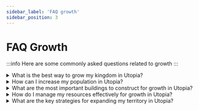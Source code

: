 ```yaml
---
sidebar_label: 'FAQ growth'
sidebar_position: 3
---
```



# FAQ Growth

:::info Here are some commonly asked questions related to growth
:::

<details>
  <summary>What is the best way to grow my kingdom in Utopia?</summary>
  <div>
<div> 
  There is no one-size-fits-all answer to this question, as the best way to grow your kingdom in Utopia depends on various factors, such as your play style, goals, and available resources. However, some general tips for growth in Utopia include:
  <br/>
  1.  Focus on building your economy: Your kingdom's economic strength is critical to supporting growth in Utopia. To increase your resources, construct and upgrade resource-producing buildings, research economic technologies, and trade with other kingdoms.
  <br/>
  2.  Maintain a strong military: While a strong military is not the only factor in growth, it is essential to protect your kingdom and expand your territory. Train and equip your armies, build fortifications, and engage in strategic warfare.
  <br/>
  3.  Expand your territory: Expanding your kingdom's borders through conquest or diplomacy is another way to grow in Utopia. Be sure to balance your expansion goals with maintaining good relations with other kingdoms.
  <br/>
  4.  Develop your technology: Researching new technologies can give you an edge in various aspects of the game, such as resource production, military strength, and diplomacy.
  <br/> 
  5.  Join an alliance: Joining an alliance can provide support, protection, and opportunities for growth through trade, shared resources, and coordinated military campaigns.
  <hr/>
      Overall, the key to growing your kingdom in Utopia is to maintain a balance between building your economy, developing your military, expanding your territory, and advancing your technology.
</div>
</div>
    <br/>
    </details>
    
<details>
  <summary>How can I increase my population in Utopia?</summary>
  <div>
<div> 
Increasing your population in Utopia is crucial for growing your kingdom's economy, military strength, and overall power. Here are some ways to increase your population:
<br/>
1.  <mark>Construct and upgrade housing : </mark> Building and upgrading housing structures, such as cottages and apartments, is the most direct way to increase your population in Utopia. The more housing you have, the more citizens you can support.
<br/> 
2. <mark>Research population technologies : </mark> Researching population technologies, such as Medicine and Education, can increase your kingdom's population growth rate.
<br/>
3.  <mark>Develop infrastructure : </mark> Building and upgrading infrastructure, such as roads and markets, can improve the quality of life for your citizens and attract more people to your kingdom.
<br/>   
4.  <mark>Participate in religious events : </mark> Certain religious events in Utopia, such as the Festival of the Sun and the Festival of the Moon, can increase your population growth rate for a limited time.
<br/>  
5.  <mark>Use spells : </mark> Certain spells, such as the Summon Spell, can bring in new citizens to your kingdom.
<br/>   
6. <mark>Increase happines : </mark> Keeping your citizens happy can also increase your population growth rate. Constructing entertainment buildings and maintaining low crime rates can help increase happiness levels.    
<hr/>
Overall, increasing your population in Utopia requires a combination of strategies, such as constructing housing, researching population technologies, developing infrastructure, participating in events, and keeping your citizens happy.
    </div>
</div>
    <br/>
    </details>

<details>
  <summary>What are the most important buildings to construct for growth in Utopia?</summary>
  <div>
<div> 
The most important buildings to construct for growth in Utopia depend on your specific goals and playstyle. However, here are some buildings that are generally considered crucial for growth:
<br/>
1.  Farms: Farms produce food, which is essential for supporting your kingdom's population and military. Constructing and upgrading farms should be a top priority to ensure a steady food supply.
   <br/>
2.   Mines: Mines produce metal, which is used for constructing and upgrading buildings, weapons, and armor. Mining is essential for expanding your kingdom's military power and economy.
   <br/>
3.   Lumberyards: Lumberyards produce wood, which is used for constructing and upgrading buildings and fortifications. They are also essential for constructing ships and expanding your naval power.
   <br/>
4.  Housing: As mentioned earlier, constructing and upgrading housing structures, such as cottages and apartments, is crucial for increasing your kingdom's population and supporting growth.
  <br/>
5.  Markets: Markets allow you to trade resources with other kingdoms, which is important for acquiring resources that your kingdom may lack and for generating income.
  <br/>
6.   Barracks: Barracks are essential for training and equipping your armies. Constructing and upgrading barracks should be a priority if you want to expand your military power.
  <br/>
7.  Fortifications: Fortifications, such as walls and towers, are crucial for defending your kingdom against attacks. Constructing and upgrading fortifications is necessary to protect your resources, population, and military.
  <br/>
8. Temples: Temples allow you to worship and gain favor with the gods, which can provide various benefits, such as increased resource production, military strength, and population growth.
  <hr/>
Overall, the most important buildings to construct for growth in Utopia are those that support your specific goals, such as expanding your military, increasing resource production, and growing your population.
 </div>
</div>
    <br/>
    </details>
    
<details>
  <summary> How do I manage my resources effectively for growth in Utopia?</summary>
  <div>
<div> 
Managing resources effectively is crucial for growth in Utopia. Here are some tips on how to manage your resources effectively:
<br/>
1.  Prioritize your needs: Determine which resources are most important for your kingdom's growth and prioritize their production. For example, if you're expanding your military, prioritize metal production.
<br/>
2.  Balance your production: Balance your resource production to ensure that you have enough of each resource to meet your needs. For example, if you have an abundance of food but not enough metal, focus on producing more metal.
<br/>
3.  Use automation: Utopia offers automation features that can help manage your resources effectively. For example, the "Auto-Sell" feature automatically sells excess resources on the market, while the "Auto-Build" feature automatically constructs buildings and upgrades.
<br/>
4.  Trade with other kingdoms: Trading with other kingdoms can help you acquire resources that you may lack and generate income. Use the market to sell excess resources and buy resources that your kingdom needs.
<br/>
5. Manage your population: Your population consumes resources, so it's essential to manage your population effectively. Construct enough housing to support your population and ensure that you have enough food and other resources to meet their needs.
<br/>
6. Research economic technologies: Researching economic technologies can increase your resource production and improve your resource management.
<br/>
7. Plan for the future: Anticipate your future resource needs and plan accordingly. For example, if you're planning to expand your military, start producing more metal and food in advance. 
   <hr/>
 Overall, managing resources effectively in Utopia requires a balance between producing enough of each resource, managing your population, trading with other kingdoms, and planning for the future.
</div>
</div>
    <br/>
    </details>
    

<details>
  <summary> What are the key strategies for expanding my territory in Utopia?</summary>
  <div>
<div> 
Expanding your territory is an important aspect of growing your kingdom's power and resources in Utopia. Here are some key strategies for expanding your territory:
<br/>
1.  Colonize new provinces: Colonizing new provinces is the most direct way to expand your territory. To colonize a new province, you need to build a colony and send an army to conquer it. The more provinces you have, the more resources and land you have access to.
<br/>
2.  Build and upgrade fortifications: Fortifications, such as walls and towers, are crucial for defending your territory against enemy attacks. Building and upgrading fortifications can also deter enemy kingdoms from attacking you.
<br/>
3.  Form alliances: Forming alliances with other kingdoms can help you expand your territory through diplomatic means. Work with your allies to negotiate peaceful agreements and acquire new territories through diplomacy.
<br/>
4.  Conquer enemy kingdoms: Conquering enemy kingdoms can be a risky but effective way to expand your territory. To conquer an enemy kingdom, you need to build a strong military and launch a successful attack.
<br/>
5.  Participate in events: Participating in events, such as the Race to Glory and the War of the Realms, can provide opportunities to expand your territory through strategic gameplay.
<br/>  
6.  Research military technologies: Researching military technologies can improve your army's strength and effectiveness, making it easier to conquer new territories.
<br/>
7.  Use spells: Certain spells, such as the Conjure Spell and the Teleport Spell, can help you expand your territory by summoning or transporting your armies to new locations.  
<hr/>
Overall, expanding your territory in Utopia requires a combination of strategies, such as colonizing new provinces, building and upgrading fortifications, forming alliances, conquering enemy kingdoms, participating in events, researching military technologies, and using spells. Choose the strategies that best fit your playstyle and goals, and remember to plan carefully and use resources wisely.
</div>
